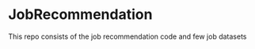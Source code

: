 # JobRecommendation     
This repo consists of the job recommendation code and few job datasets       
